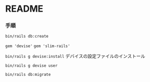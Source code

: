 # README

### 手順

`bin/rails db:create`

`gem 'devise'`
`gem 'slim-rails'`

`bin/rails g devise:install`
デバイスの設定ファイルのインストール

`bin/rails g devise user`

`bin/rails db:migrate`

